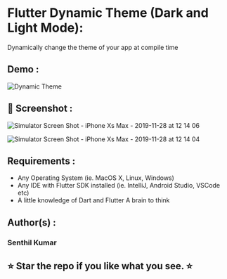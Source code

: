 # Flutter Dynamic Theme (Dark and Light Mode):

Dynamically change the theme of your app at compile time

## Demo :

![Dynamic Theme](https://user-images.githubusercontent.com/10756609/69821940-fe253880-122a-11ea-8594-5bf5e49f76ff.gif)

## 📸 Screenshot :

![Simulator Screen Shot - iPhone Xs Max - 2019-11-28 at 12 14 06](https://user-images.githubusercontent.com/10756609/69821766-92db6680-122a-11ea-88c1-0bb6934c5139.png)

![Simulator Screen Shot - iPhone Xs Max - 2019-11-28 at 12 14 04](https://user-images.githubusercontent.com/10756609/69821741-86efa480-122a-11ea-84ea-eada5f5ab697.png)

## Requirements :

* Any Operating System (ie. MacOS X, Linux, Windows)
* Any IDE with Flutter SDK installed (ie. IntelliJ, Android Studio, VSCode etc)
* A little knowledge of Dart and Flutter A brain to think

## Author(s) :

### Senthil Kumar

## ⭐ Star the repo if you like what you see. ⭐
